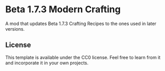 # Beta 1.7.3 Modern Crafting
A mod that updates Beta 1.7.3 Crafting Recipes to the ones used in later versions.

## License

This template is available under the CC0 license. Feel free to learn from it and incorporate it in your own projects.
